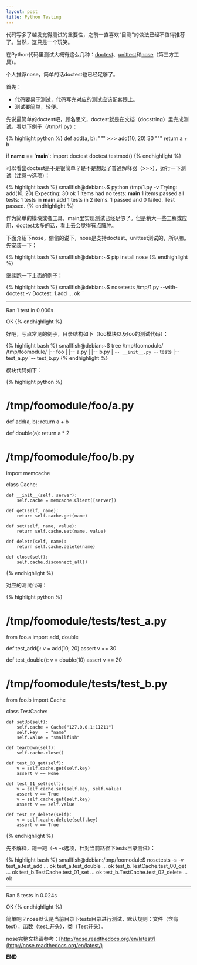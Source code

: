 ```yaml
---
layout: post
title: Python Testing
---
```


代码写多了越发觉得测试的重要性，之前一直喜欢“目测”的做法已经不值得推荐了。当然，这只是一个玩笑。

在Python代码里测试大概有这么几种：[doctest](http://docs.python.org/2/library/doctest.html)、[unittest](http://docs.python.org/2/library/unittest.html)和[nose](http://nose.readthedocs.org/en/latest/)（第三方工具）。

个人推荐nose，简单的话doctest也已经足够了。

首先：

* 代码要易于测试，代码写完对应的测试应该配套跟上。
* 测试要简单，轻便。

先说最简单的doctest吧，顾名思义，doctest就是在文档（docstring）里完成测试。看以下例子（/tmp/1.py）：

{% highlight python %}
def add(a, b):
    """
    >>> add(10, 20)
    30
    """
    return a + b

if __name__ == '__main__':
    import doctest
    doctest.testmod()
{% endhighlight %}
    
可以看出doctest是不是很简单？是不是想起了普通解释器（>>>），运行一下测试（注意-v选项）：

{% highlight bash %}
smallfish@debian:~$ python /tmp/1.py -v
Trying:
    add(10, 20)
Expecting:
    30
ok
1 items had no tests:
    __main__
1 items passed all tests:
   1 tests in __main__.add
1 tests in 2 items.
1 passed and 0 failed.
Test passed.
{% endhighlight %}

作为简单的模块或者工具，main里实现测试已经足够了。但是稍大一些工程或应用，doctest太多的话，看上去会觉得有点臃肿。

下面介绍下nose，偷偷的说下，nose是支持doctest、unittest测试的，所以嘛。先安装一下：

{% highlight bash %}
smallfish@debian:~$ pip install nose
{% endhighlight %}

继续跑一下上面的例子：

{% highlight bash %}
smallfish@debian:~$ nosetests /tmp/1.py --with-doctest -v
Doctest: 1.add ... ok

----------------------------------------------------------------------
Ran 1 test in 0.006s

OK
{% endhighlight %}

好吧，写点常见的例子，目录结构如下（foo模块以及foo的测试代码）：

{% highlight bash %}
smallfish@debian:~$ tree /tmp/foomodule/
/tmp/foomodule/
|-- foo
|   |-- a.py
|   |-- b.py
|   `-- __init__.py
`-- tests
    |-- test_a.py
    `-- test_b.py
{% endhighlight %}

模块代码如下：

{% highlight python %}
# /tmp/foomodule/foo/a.py 
def add(a, b):
    return a + b

def double(a):
    return a * 2
    
# /tmp/foomodule/foo/b.py 
import memcache

class Cache:

    def __init__(self, server):
        self.cache = memcache.Client([server])

    def get(self, name):
        return self.cache.get(name)

    def set(self, name, value):
        return self.cache.set(name, value)

    def delete(self, name):
        return self.cache.delete(name)

    def close(self):
        self.cache.disconnect_all()
{% endhighlight %}


对应的测试代码：

{% highlight python %}
# /tmp/foomodule/tests/test_a.py 
from foo.a import add, double

def test_add():
    v = add(10, 20)
    assert v == 30

def test_double():
    v = double(10)
    assert v == 20

# /tmp/foomodule/tests/test_b.py 
from foo.b import Cache

class TestCache:

    def setUp(self):
        self.cache = Cache("127.0.0.1:11211")
        self.key   = "name"
        self.value = "smallfish"

    def tearDown(self):
        self.cache.close()

    def test_00_get(self):
        v = self.cache.get(self.key)
        assert v == None

    def test_01_set(self):
        v = self.cache.set(self.key, self.value)
        assert v == True
        v = self.cache.get(self.key)
        assert v == self.value

    def test_02_delete(self):
        v = self.cache.delete(self.key)
        assert v == True
{% endhighlight %}

先不解释，跑一跑（-v -s选项，针对当前路径下tests目录测试）：

{% highlight bash %}
smallfish@debian:/tmp/foomodule$ nosetests -s -v
test_a.test_add ... ok
test_a.test_double ... ok
test_b.TestCache.test_00_get ... ok
test_b.TestCache.test_01_set ... ok
test_b.TestCache.test_02_delete ... ok

----------------------------------------------------------------------
Ran 5 tests in 0.024s

OK
{% endhighlight %}

简单吧？nose默认是当前目录下tests目录进行测试，默认规则：文件（含有test），函数（test_开头），类（Test开头）。

nose完整文档请参考：[http://nose.readthedocs.org/en/latest/](http://nose.readthedocs.org/en/latest/)


__END__


